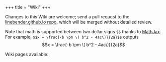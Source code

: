 +++
title = "Wiki"
+++

Changes to this Wiki are welcome; send a pull request to the [linebender.github.io repo], which will be merged without
detailed review.

Note that math is supported between two dollar signs `$$` thanks to [MathJax]. 
For example, `$$x = \frac{-b \pm \( b^2 - 4ac\)}{2a}$$` outputs $$x = \frac{-b \pm \( b^2 - 4ac\)}{2a}$$

Wiki pages available:

[linebender.github.io repo]: https://github.com/linebender/linebender.github.io
[MathJax]: https://docs.mathjax.org/en/latest/basic/mathematics.html
